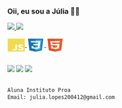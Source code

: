 ### Oii, eu sou a Júlia 🙋‍♀️

<div>
    <a href="https://beacons.ai/DevJuliaLopes" display="inline_block">
    <img height="180em" src="https://github-readme-stats.vercel.app/api?username=DevJuliaLopes&show_icons=true&theme=dark"/>
    <img height="180em" src="https://github-readme-stats.vercel.app/api/top-langs/?username=DevJuliaLopes&hide_progress=false&theme=dark"/>
</div>

<div style="display: inline_block"><br>
    <img align="center" alt="Ju-Js" height="30" width="40" src="https://raw.githubusercontent.com/devicons/devicon/master/icons/javascript/javascript-plain.svg">
    <img align="center" alt="Ju-CSS" height="30" width="40" src="https://raw.githubusercontent.com/devicons/devicon/master/icons/css3/css3-original.svg">
    <img align="center" alt="Ju-HTML" height="30" width="40" src="https://raw.githubusercontent.com/devicons/devicon/master/icons/html5/html5-original.svg">
</div>

##

<div>
    <a href="https://www.instagram.com/__me_julix" target="_blank"> <img src="https://img.shields.io/badge/Instagram-E4405F?style=for-the-badge&logo=instagram&logoColor=white"></a>
    <a href="https://www.linkedin.com/in/devjulialopes" target="_blank"> <img src="https://img.shields.io/badge/LinkedIn-0077B5?style=for-the-badge&logo=linkedin&logoColor=white"></a>
    <a href="http://Wa.me//+5511945369902" target="_blank"><img src="https://img.shields.io/badge/WhatsApp-25D366?style=for-the-badge&logo=whatsapp&logoColor=white"></a>
</div>

##
    Aluna Instituto Proa
    Email: julia.lopes200412@gmail.com
